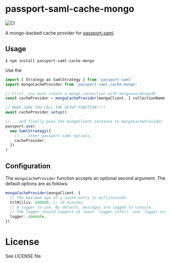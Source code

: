 # passport-saml-cache-mongo


![CI](https://github.com/mkralla11/passport-saml-cache-mongo/workflows/CI/badge.svg)


A mongo-backed cache provider for [passport-saml](https://github.com/node-saml/passport-saml).

## Usage

```
$ npm install passport-saml-cache-mongo
```

Use the

```typescript
import { Strategy as SamlStrategy } from 'passport-saml'
import mongoCacheProvider from 'passport-saml-cache-mongo'

// First, you must create a mongo connection with mongoose/mongodb
const cacheProvider = mongoCacheProvider(mongoClient, { collectionName: 'SamlSsoAttempts', tlMillis: 600000 })

// MAKE SURE YOU CALL THE SETUP FUNCTION!!!!
await cacheProvider.setup()

// ...and finally pass the mongoClient instance to mongoCacheProvider
passport.use(
  new SamlStrategy({
    //... other passport-saml options,
    cacheProvider,
  })
)
```

## Configuration

The `mongoCacheProvider` function accepts an optional second argument. The default options are as follows:

```typescript
mongoCacheProvider(mongoClient, {
  // The maximum age of a cache entry in milliseconds.
  ttlMillis: 600000, // 10 minutes,
  // A logger to use. By default, messages are logged to console.
  // The logger should support at least `logger.info()` and `logger.error()` methods.
  logger: console,
})
```

# License

See LICENSE file
